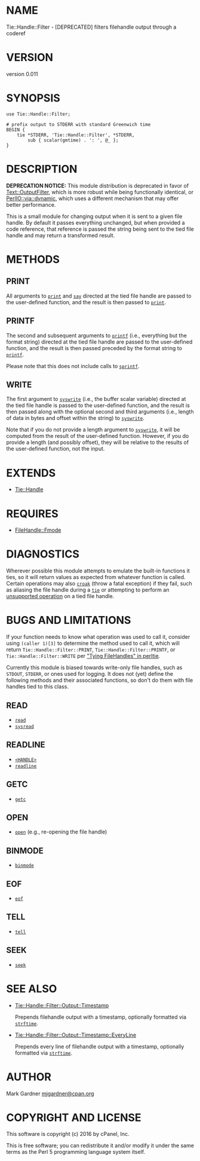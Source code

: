 # NAME

Tie::Handle::Filter - \[DEPRECATED\] filters filehandle output through a coderef

# VERSION

version 0.011

# SYNOPSIS

    use Tie::Handle::Filter;

    # prefix output to STDERR with standard Greenwich time
    BEGIN {
        tie *STDERR, 'Tie::Handle::Filter', *STDERR,
            sub { scalar(gmtime) . ': ', @_ };
    }

# DESCRIPTION

**DEPRECATION NOTICE:** This module distribution is deprecated in favor
of [Text::OutputFilter](https://metacpan.org/pod/Text::OutputFilter), which is more robust while
being functionally identical, or
[PerlIO::via::dynamic](https://metacpan.org/pod/PerlIO::via::dynamic), which uses a different
mechanism that may offer better performance.

This is a small module for changing output when it is sent to a given
file handle. By default it passes everything unchanged, but when
provided a code reference, that reference is passed the string being
sent to the tied file handle and may return a transformed result.

# METHODS

## PRINT

All arguments to [`print`](https://metacpan.org/pod/perlfunc#print) and [`say`](https://metacpan.org/pod/perlfunc#say)
directed at the tied file handle are passed to the user-defined
function, and the result is then passed to [`print`](https://metacpan.org/pod/perlfunc#print).

## PRINTF

The second and subsequent arguments to [`printf`](https://metacpan.org/pod/perlfunc#printf)
(i.e., everything but the format string) directed at the tied file
handle are passed to the user-defined function, and the result is then
passed preceded by the format string to [`printf`](https://metacpan.org/pod/perlfunc#printf).

Please note that this does not include calls to
[`sprintf`](https://metacpan.org/pod/perlfunc#sprintf).

## WRITE

The first argument to [`syswrite`](https://metacpan.org/pod/perlfunc#syswrite) (i.e., the buffer
scalar variable) directed at the tied file handle is passed to the
user-defined function, and the result is then passed along with the
optional second and third arguments (i.e., length of data in bytes and
offset within the string) to [`syswrite`](https://metacpan.org/pod/perlfunc#syswrite).

Note that if you do not provide a length argument to
[`syswrite`](https://metacpan.org/pod/perlfunc#syswrite), it will be computed from the result of
the user-defined function. However, if you do provide a length (and
possibly offset), they will be relative to the results of the
user-defined function, not the input.

# EXTENDS

- [Tie::Handle](https://metacpan.org/pod/Tie::Handle)

# REQUIRES

- [FileHandle::Fmode](https://metacpan.org/pod/FileHandle::Fmode)

# DIAGNOSTICS

Wherever possible this module attempts to emulate the built-in functions
it ties, so it will return values as expected from whatever function is
called. Certain operations may also [`croak`](https://metacpan.org/pod/Carp) (throw a fatal
exception) if they fail, such as aliasing the file handle during a
[`tie`](https://metacpan.org/pod/perlfunc#tie) or attempting to perform an
[unsupported operation](#bugs-and-limitations) on a tied file handle.

# BUGS AND LIMITATIONS

If your function needs to know what operation was used to call it,
consider using `(caller 1)[3]` to determine the method used to call
it, which will return `Tie::Handle::Filter::PRINT`,
`Tie::Handle::Filter::PRINTF`, or `Tie::Handle::Filter::WRITE` per
["Tying FileHandles" in perltie](https://metacpan.org/pod/perltie#Tying-FileHandles).

Currently this module is biased towards write-only file handles, such as
`STDOUT`, `STDERR`, or ones used for logging. It does not (yet) define
the following methods and their associated functions, so don't do them
with file handles tied to this class.

## READ

- [`read`](https://metacpan.org/pod/perlfunc#read)
- [`sysread`](https://metacpan.org/pod/perlfunc#sysread)

## READLINE

- [`<HANDLE>`](https://metacpan.org/pod/perlop#I-O-Operators)
- [`readline`](https://metacpan.org/pod/perlfunc#readline)

## GETC

- [`getc`](https://metacpan.org/pod/perlfunc#getc)

## OPEN

- [`open`](https://metacpan.org/pod/perlfunc#open) (e.g., re-opening the file handle)

## BINMODE

- [`binmode`](https://metacpan.org/pod/perlfunc#binmode)

## EOF

- [`eof`](https://metacpan.org/pod/perlfunc#eof)

## TELL

- [`tell`](https://metacpan.org/pod/perlfunc#tell)

## SEEK

- [`seek`](https://metacpan.org/pod/perlfunc#seek)

# SEE ALSO

- [Tie::Handle::Filter::Output::Timestamp](https://metacpan.org/pod/Tie::Handle::Filter::Output::Timestamp)

    Prepends filehandle output with a timestamp, optionally formatted via
    [`strftime`](https://metacpan.org/pod/POSIX#strftime).

- [Tie::Handle::Filter::Output::Timestamp::EveryLine](https://metacpan.org/pod/Tie::Handle::Filter::Output::Timestamp::EveryLine)

    Prepends every line of filehandle output with a timestamp, optionally
    formatted via [`strftime`](https://metacpan.org/pod/POSIX#strftime).

# AUTHOR

Mark Gardner <mjgardner@cpan.org>

# COPYRIGHT AND LICENSE

This software is copyright (c) 2016 by cPanel, Inc.

This is free software; you can redistribute it and/or modify it under
the same terms as the Perl 5 programming language system itself.
